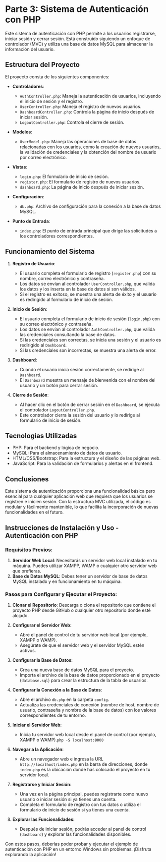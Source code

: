# Parte 3: Sistema de Autenticación con PHP

Este sistema de autenticación con PHP permite a los usuarios registrarse, iniciar sesión y cerrar sesión. Está construido siguiendo un enfoque de controlador (MVC) y utiliza una base de datos MySQL para almacenar la información del usuario.

## Estructura del Proyecto

El proyecto consta de los siguientes componentes:

- **Controladores**:
  - `AuthController.php`: Maneja la autenticación de usuarios, incluyendo el inicio de sesión y el registro.
  - `UserController.php`: Maneja el registro de nuevos usuarios.
  - `DashboardController.php`: Controla la página de inicio después de iniciar sesión.
  - `LogoutController.php`: Controla el cierre de sesión.

- **Modelos**:
  - `UserModel.php`: Maneja las operaciones de base de datos relacionadas con los usuarios, como la creación de nuevos usuarios, la validación de credenciales y la obtención del nombre de usuario por correo electrónico.

- **Vistas**:
  - `login.php`: El formulario de inicio de sesión.
  - `register.php`: El formulario de registro de nuevos usuarios.
  - `dashboard.php`: La página de inicio después de iniciar sesión.

- **Configuración**:
  - `db.php`: Archivo de configuración para la conexión a la base de datos MySQL.

- **Punto de Entrada**:
  - `index.php`: El punto de entrada principal que dirige las solicitudes a los controladores correspondientes.

## Funcionamiento del Sistema

1. **Registro de Usuario**:
   - El usuario completa el formulario de registro (`register.php`) con su nombre, correo electrónico y contraseña.
   - Los datos se envían al controlador `UserController.php`, que valida los datos y los inserta en la base de datos si son válidos.
   - Si el registro es exitoso, se muestra una alerta de éxito y el usuario es redirigido al formulario de inicio de sesión.

2. **Inicio de Sesión**:
   - El usuario completa el formulario de inicio de sesión (`login.php`) con su correo electrónico y contraseña.
   - Los datos se envían al controlador `AuthController.php`, que valida las credenciales consultando la base de datos.
   - Si las credenciales son correctas, se inicia una sesión y el usuario es redirigido al `Dashboard`.
   - Si las credenciales son incorrectas, se muestra una alerta de error.

3. **Dashboard**:
   - Cuando el usuario inicia sesión correctamente, se redirige al `Dashboard`.
   - El `Dashboard` muestra un mensaje de bienvenida con el nombre del usuario y un botón para cerrar sesión.

4. **Cierre de Sesión**:
   - Al hacer clic en el botón de cerrar sesión en el `Dashboard`, se ejecuta el controlador `LogoutController.php`.
   - Este controlador cierra la sesión del usuario y lo redirige al formulario de inicio de sesión.

## Tecnologías Utilizadas

- PHP: Para el backend y lógica de negocio.
- MySQL: Para el almacenamiento de datos de usuario.
- HTML/CSS/Bootstrap: Para la estructura y el diseño de las páginas web.
- JavaScript: Para la validación de formularios y alertas en el frontend.

## Conclusiones
Este sistema de autenticación proporciona una funcionalidad básica pero esencial para cualquier aplicación web que requiera que los usuarios se registren e inicien sesión. Con la estructura MVC utilizada, el código es modular y fácilmente mantenible, lo que facilita la incorporación de nuevas funcionalidades en el futuro.

## Instrucciones de Instalación y Uso - Autenticación con PHP

### Requisitos Previos:
1. **Servidor Web Local**: Necesitarás un servidor web local instalado en tu máquina. Puedes utilizar XAMPP, WAMP o cualquier otro servidor web que prefieras.
2. **Base de Datos MySQL**: Debes tener un servidor de base de datos MySQL instalado y en funcionamiento en tu máquina.

### Pasos para Configurar y Ejecutar el Proyecto:

1. **Clonar el Repositorio**: Descarga o clona el repositorio que contiene el proyecto PHP desde GitHub o cualquier otro repositorio donde esté alojado.

2. **Configurar el Servidor Web**:
   - Abre el panel de control de tu servidor web local (por ejemplo, XAMPP o WAMP).
   - Asegúrate de que el servidor web y el servidor MySQL estén activos.

3. **Configurar la Base de Datos**:
   - Crea una nueva base de datos MySQL para el proyecto.
   - Importa el archivo de la base de datos proporcionado en el proyecto (`database.sql`) para crear la estructura de la tabla de usuarios.

4. **Configurar la Conexión a la Base de Datos**:
   - Abre el archivo `db.php` en la carpeta `config`.
   - Actualiza las credenciales de conexión (nombre de host, nombre de usuario, contraseña y nombre de la base de datos) con los valores correspondientes de tu entorno.

5. **Iniciar el Servidor Web**:
   - Inicia tu servidor web local desde el panel de control (por ejemplo, XAMPP o WAMP).`php -S localhost:8000`

6. **Navegar a la Aplicación**:
   - Abre un navegador web e ingresa la URL `http://localhost/index.php` en la barra de direcciones, donde `index.php` es la ubicación donde has colocado el proyecto en tu servidor local.

7. **Registrarse y Iniciar Sesión**:
   - Una vez en la página principal, puedes registrarte como nuevo usuario o iniciar sesión si ya tienes una cuenta.
   - Completa el formulario de registro con tus datos o utiliza el formulario de inicio de sesión si ya tienes una cuenta.

8. **Explorar las Funcionalidades**:
   - Después de iniciar sesión, podrás acceder al panel de control (`dashboard`) y explorar las funcionalidades disponibles.

Con estos pasos, deberías poder probar y ejecutar el ejemplo de autenticación con PHP en un entorno Windows sin problemas. ¡Disfruta explorando la aplicación!


